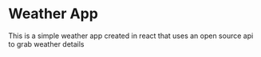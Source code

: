 # Weather App
This is a simple weather app created in react that uses an open source api to grab weather details
